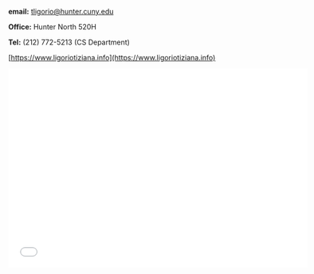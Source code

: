 **email:** tligorio@hunter.cuny.edu  

**Office:** Hunter North 520H 

**Tel:** (212) 772-5213 (CS Department)

[https://www.ligoriotiziana.info](https://www.ligoriotiziana.info)

<dl>
  
 <iframe src="manhattan.html" width="600" height="400" frameborder="0" frameborder="0" marginwidth="0" marginheight="0" allowfullscreen></iframe>

  
</dl>
